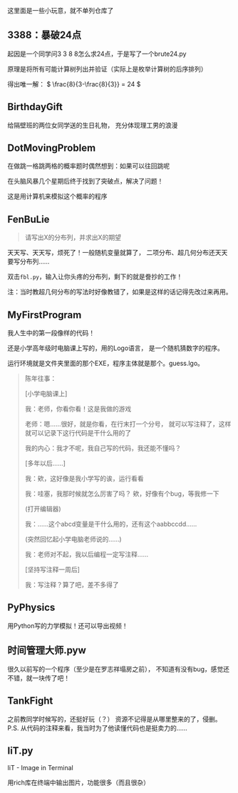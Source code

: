 这里面是一些小玩意，就不单列仓库了

## 3388：暴破24点

起因是一个同学问3 3 8 8怎么求24点，于是写了一个brute24.py

原理是将所有可能计算树列出并验证（实际上是枚举计算树的后序排列）

得出唯一解： $ \frac{8}{3-\frac{8}{3}} = 24 $

## BirthdayGift

给隔壁班的两位女同学送的生日礼物，
充分体现理工男的浪漫

## DotMovingProblem

在做跳一格跳两格的概率题时偶然想到：如果可以往回跳呢

在头脑风暴几个星期后终于找到了突破点，解决了问题！

这是用计算机来模拟这个概率的程序

## FenBuLie

> 请写出X的分布列，并求出X的期望

天天写、天天写，烦死了！一般随机变量就算了，
二项分布、超几何分布还天天要写分布列……

双击`fbl.py`，输入让你头疼的分布列，剩下的就是誊抄的工作！

注：当时教超几何分布的写法时好像教错了，如果是这样的话记得先改过来再用。

## MyFirstProgram

我人生中的第一段像样的代码！

还是小学高年级时电脑课上写的，用的Logo语言，
是一个随机猜数字的程序。

运行环境就是文件夹里面的那个EXE，程序主体就是那个。guess.lgo。

> 陈年往事：
>
> [小学电脑课上]
>
> 我：老师，你看你看！这是我做的游戏
>
> 老师：嗯……很好，就是你看，在行末打一个分号，
> 就可以写注释了，这样就可以记录下这行代码是干什么用的了
>
> 我的内心：我才不呢，我自己写的代码，我还能不懂吗？
>
> [多年以后……]
>
> 我：欸，这好像是我小学写的诶，运行看看
>
> 我：哇塞，我那时候就怎么厉害了吗？
> 欸，好像有个bug，等我修一下
>
> (打开编辑器)
>
> 我：……这个abcd变量是干什么用的，还有这个aabbccdd……
>
> (突然回忆起小学电脑老师说的……)
>
> 我：老师对不起，我以后编程一定写注释……
>
> [坚持写注释一周后]
>
> 我：写注释？算了吧，差不多得了

## PyPhysics

用Python写的力学模拟！还可以导出视频！

## 时间管理大师.pyw

很久以前写的一个程序（至少是在罗志祥塌房之前），
不知道有没有bug，感觉还不错，就一块传了吧！

## TankFight

之前教同学时候写的，还挺好玩（？）
资源不记得是从哪里整来的了，侵删。
P.S. 从代码的注释来看，我当时为了他读懂代码也是挺卖力的……

## IiT.py

IiT - Image in Terminal

用rich库在终端中输出图片，功能很多（而且很杂）